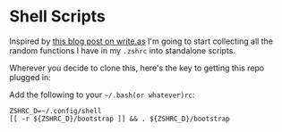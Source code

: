 # Shell Scripts

Inspired by [this blog post on write.as](https://write.as/bpsylevc6lliaspe) I'm going to start collecting all the random functions I have in my `.zshrc` into standalone scripts.

Wherever you decide to clone this, here's the key to getting this repo plugged in:

Add the following to your `~/.bash(or whatever)rc`:

```
ZSHRC_D=~/.config/shell
[[ -r ${ZSHRC_D}/bootstrap ]] && . ${ZSHRC_D}/bootstrap
```
